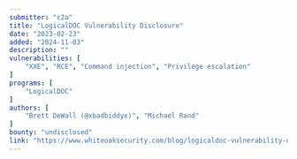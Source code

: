```yaml
---
submitter: "c2a"
title: "LogicalDOC Vulnerability Disclosure"
date: "2023-02-23"
added: "2024-11-03"
description: ""
vulnerabilities: [
    "XXE", "RCE", "Command injection", "Privilege escalation"
]
programs: [
    "LogicalDOC"
]
authors: [
    "Brett DeWall (@xbadbiddyx)", "Michael Rand"
]
bounty: "undisclosed"
link: "https://www.whiteoaksecurity.com/blog/logicaldoc-vulnerability-disclosure/"
---
```




